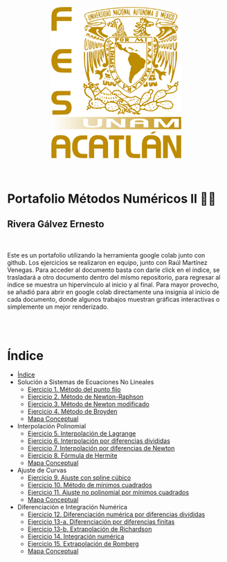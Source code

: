 <div class="img-container">
<center>
<img src="escudo-d.png"
     alt="Logo"
     style="width:300px; text-align:"center";" />
</center>
</div>
<br><br>

# Portafolio Métodos Numéricos II :technologist:
## Rivera Gálvez Ernesto
<br>
<br>
Este es un portafolio utilizando la herramienta google colab junto con github. Los ejercicios se realizaron en equipo, junto con Raúl Martínez Venegas. Para acceder al documento basta con darle click en el índice, se trasladará a otro documento dentro del mismo repositorio, para regresar al índice se muestra un hipervínculo al inicio y al final. Para mayor provecho, se añadió para abrir en google colab directamente una insignia al inicio de cada documento, donde algunos trabajos muestran gráficas interactivas o simplemente un mejor renderizado.

<br> <br>
# Índice

- [Índice](#índice)
- Solución a Sistemas de Ecuaciones No Lineales
  - [Ejercicio 1. Método del punto fijo](https://github.com/neto-riga/metodos_numericos_2/blob/main/1_m%C3%A9todo_del_punto_fijo.ipynb)
  - [Ejercicio 2. Método de Newton-Raphson](https://github.com/neto-riga/metodos_numericos_2/blob/main/2_m%C3%A9todo_de_newton_raphson.ipynb)
  - [Ejercicio 3. Método de Newton modificado](https://github.com/neto-riga/metodos_numericos_2/blob/main/3_m%C3%A9todo_de_newton_raphson.ipynb)
  - [Ejercicio 4. Método de Broyden](https://github.com/neto-riga/metodos_numericos_2/blob/main/4_M%C3%A9todo_de_Broyden.ipynb)
  - [Mapa Conceptual](https://github.com/neto-riga/Metodos_Numericos/blob/main/Ejercicio_0_mapa.md)
- Interpolación Polinomial
  - [Ejercicio 5. Interpolación de Lagrange](https://github.com/neto-riga/metodos_numericos_2/blob/main/5_interpolaci%C3%B3n_de_lagrange.ipynb)
  - [Ejercicio 6. Interpolación por diferencias divididas](https://github.com/neto-riga/metodos_numericos_2/blob/main/6_interpolaci%C3%B3n_diferencias_divididas.ipynb)
  - [Ejercicio 7. Interpolación por diferencias de Newton](.https://github.com/neto-riga/metodos_numericos_2/blob/main/7_interpolaci%C3%B3n_por_diferencias_de_newton.ipynb)
  - [Ejercicio 8. Fórmula de Hermite](https://github.com/neto-riga/metodos_numericos_2/blob/main/8_formula_de_hermite.ipynb)
  - [Mapa Conceptual](https://github.com/neto-riga/metodos_numericos_2/blob/main/mapa_u2.md)
- Ajuste de Curvas
  - [Ejercicio 9. Ajuste con spline cúbico](https://github.com/neto-riga/metodos_numericos_2/blob/main/9_spline_cubico.ipynb)
  - [Ejercicio 10. Método de mínimos cuadrados](https://github.com/neto-riga/metodos_numericos_2/blob/main/10_metodo_de_minimos_cuadrados.ipynb)
  - [Ejercicio 11. Ajuste no polinomial por mínimos cuadrados](https://github.com/neto-riga/metodos_numericos_2/blob/main/11_ajuste_polinomial.ipynb)
  - [Mapa Conceptual](https://github.com/neto-riga/metodos_numericos_2/blob/main/mapa_u3.md)
- Diferenciación e Integración Numérica
  - [Ejercicio 12. Diferenciación numérica por diferencias divididas](https://github.com/neto-riga/metodos_numericos_2/blob/main/12_diferenciacion_numerica_por_diferencias_divididas.ipynb)
  - [Ejercicio 13-a. Diferenciación por diferencias finitas](https://github.com/neto-riga/metodos_numericos_2/blob/main/13_diferencias_finitas.ipynb)
  - [Ejercicio 13-b. Extrapolación de Richardson](https://github.com/neto-riga/Metodos_Numericos/blob/main/Ejercicio_15_Potencia.ipynb)
  - [Ejercicio 14. Integración numérica](https://github.com/neto-riga/metodos_numericos_2/blob/main/14_integracion_numerica.ipynb)
  - [Ejercicio 15. Extrapolación de Romberg](https://github.com/neto-riga/metodos_numericos_2/blob/main/15_extrapolacion_de_romberg.ipynb)
  - [Mapa Conceptual](https://github.com/neto-riga/metodos_numericos_2/blob/main/mapa_u4.md)
